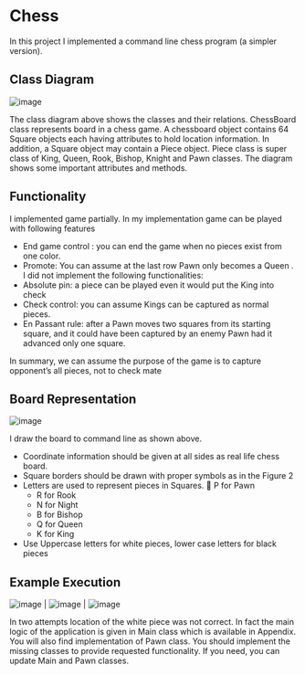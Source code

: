 # Chess

In this project I implemented a command line chess program (a simpler version).

## Class Diagram

![image](https://user-images.githubusercontent.com/55553433/152215678-10c6dcb3-5805-4a7f-a9f4-c4c541bf0ccc.png)

The class diagram above shows the classes and their relations. ChessBoard class represents board in a chess game. A chessboard object contains 64 Square objects each having attributes to hold location information. In addition, a Square object may contain a Piece object. Piece class is super class of King, Queen, Rook, Bishop, Knight and Pawn classes. The diagram shows some important attributes and methods.

## Functionality
I implemented game partially. In my implementation game can be played with following features
  - End game control : you can end the game when no pieces exist from one color.
  - Promote: You can assume at the last row Pawn only becomes a Queen . 
I did not implement the following functionalities:
  - Absolute pin: a piece can be played even it would put the King into check
  - Check control: you can assume Kings can be captured as normal pieces. 
  - En Passant rule: after a Pawn moves two squares from its starting square, and it could have been captured by an enemy Pawn had it advanced only one square.

In summary, we can assume the purpose of the game is to capture opponent’s all pieces, not to check mate

## Board Representation

![image](https://user-images.githubusercontent.com/55553433/152216233-c9a5acb1-c47c-4250-b5f0-5bddf0771979.png)

I draw the board to command line as shown above. 
  - Coordinate information should be given at all sides as real life chess board. 
  - Square borders should be drawn with proper symbols as in the Figure 2
  - Letters are used to represent pieces in Squares.  P for Pawn
    - R for Rook
    - N for Night
    - B for Bishop
    - Q for Queen
    - K for King
- Use Uppercase letters for white pieces, lower case letters for black pieces

## Example Execution

![image](https://user-images.githubusercontent.com/55553433/152217588-9832e0a7-1891-4bdb-8ebc-ad1b0fd091be.png) | ![image](https://user-images.githubusercontent.com/55553433/152217632-bcfe9ff2-1d07-4f51-8a91-ad0580b0f5d8.png) | ![image](https://user-images.githubusercontent.com/55553433/152217928-a2482e4c-ed65-4592-ac0a-c109d5eb978c.png)


In two attempts location of the white piece was not correct. In fact the main logic of the
application is given in Main class which is available in Appendix. You will also find
implementation of Pawn class. You should implement the missing classes to provide requested
functionality. If you need, you can update Main and Pawn classes.
